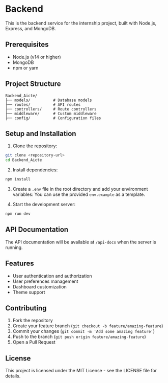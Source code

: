 # Backend

This is the backend service for the internship project, built with Node.js, Express, and MongoDB.

## Prerequisites

- Node.js (v14 or higher)
- MongoDB
- npm or yarn

## Project Structure

```
Backend_Aicte/
├── models/          # Database models
├── routes/          # API routes
├── controllers/     # Route controllers
├── middleware/      # Custom middleware
├── config/          # Configuration files
```

## Setup and Installation

1. Clone the repository:
```bash
git clone <repository-url>
cd Backend_Aicte
```

2. Install dependencies:
```bash
npm install
```

3. Create a `.env` file in the root directory and add your environment variables:
You can use the provided `env.example` as a template.

4. Start the development server:
```bash
npm run dev
```

## API Documentation

The API documentation will be available at `/api-docs` when the server is running.

## Features

- User authentication and authorization
- User preferences management
- Dashboard customization
- Theme support

## Contributing

1. Fork the repository
2. Create your feature branch (`git checkout -b feature/amazing-feature`)
3. Commit your changes (`git commit -m 'Add some amazing feature'`)
4. Push to the branch (`git push origin feature/amazing-feature`)
5. Open a Pull Request

## License

This project is licensed under the MIT License - see the LICENSE file for details. 